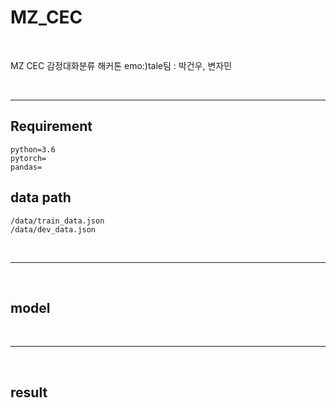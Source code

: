 # MZ_CEC

<br>

MZ CEC 감정대화분류 해커톤 emo:)tale팀 : 박건우, 변자민

<br>

----

## Requirement

```
python=3.6
pytorch=
pandas=
```

## data path

```
/data/train_data.json
/data/dev_data.json
```

<br>

----

<br>

## model

<br>

----

<br>

## result
